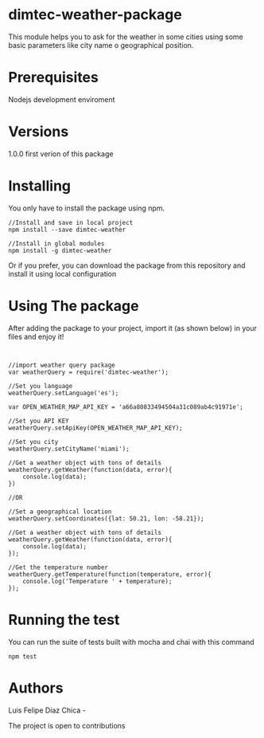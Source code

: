 # dimtec-weather-package
This module helps you to ask for the weather in some cities using some basic parameters like city name o geographical position.

# Prerequisites
Nodejs development enviroment

# Versions 

1.0.0 first verion of this package

# Installing

You only have to install the package using npm.
```
//Install and save in local project
npm install --save dimtec-weather

//Install in global modules
npm install -g dimtec-weather
```
Or if you prefer, you can download the package from this repository and install it using local configuration


# Using The package

After adding the package to your project, import it (as shown below) in your files and enjoy it!

```


//import weather query package
var weatherQuery = require('dimtec-weather');

//Set you language
weatherQuery.setLanguage('es');

var OPEN_WEATHER_MAP_API_KEY = 'a66a80833494504a31c089ab4c91971e';

//Set you API KEY
weatherQuery.setApiKey(OPEN_WEATHER_MAP_API_KEY);

//Set you city
weatherQuery.setCityName('miami');

//Get a weather object with tons of details
weatherQuery.getWeather(function(data, error){
    console.log(data);
})

//OR

//Set a geographical location
weatherQuery.setCoordinates({lat: 50.21, lon: -58.21});

//Get a weather object with tons of details
weatherQuery.getWeather(function(data, error){
    console.log(data);
});

//Get the temperature number
weatherQuery.getTemperature(function(temperature, error){
    console.log('Temperature ' + temperature);
});

```


# Running the test

You can run the suite of tests built with mocha and chai with this command
```
npm test

```

# Authors

Luis Felipe Díaz Chica - 


The project is  open to contributions

